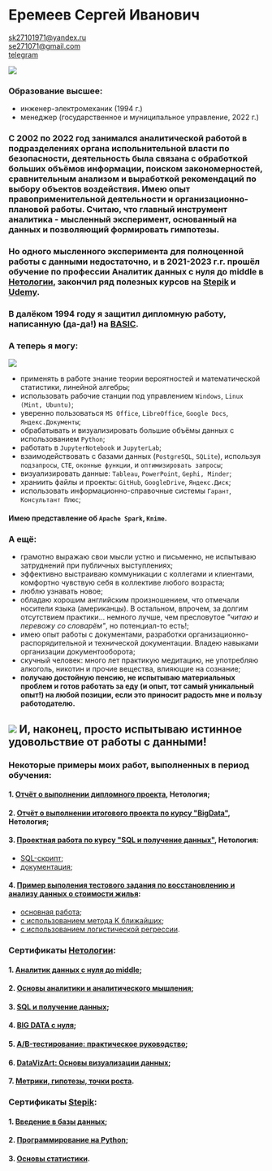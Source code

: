 # **Еремеев Сергей Иванович**

sk27101971@yandex.ru   
se271071@gmail.com   
[telegram](https://t.me/Kinick)   

![](https://drive.google.com/uc?export=view&id=1ofuZb5d5tpov_JrXR5CtBZqZERz4ksWj)

### Образование высшее:   
- инженер-электромеханик (1994 г.)   
- менеджер (государственное и муниципальное управление, 2022 г.)   


### С 2002 по 2022 год занимался аналитической работой в подразделениях органа испольнительной власти по безопасности, деятельность была связана с обработкой больших объёмов информации, поиском закономерностей, сравнительным анализом и выработкой рекомендаций по выбору объектов воздействия. Имею опыт правоприменительной деятельности и организационно-плановой работы. Считаю, что главный инструмент аналитика - мысленный эксперимент, основанный на данных и позволяющий формировать гимпотезы.
### Но одного мысленного эксперимента для полноценной работы с данными недостаточно, и в 2021-2023 г.г. прошёл обучение по профессии Аналитик данных с нуля до middle в [Нетологии](https://netology.ru/), закончил ряд полезных курсов на [Stepik](https://stepik.org/catalog) и [Udemy](https://www.udemy.com/).


### В далёком 1994 году я защитил дипломную работу, написанную (да-да!) на [BASIC](https://ru.wikipedia.org/wiki/Бейсик).  
### А теперь я могу:
![](https://cdn.browsercam.com/mindsharpener.ki.kartik-logo.png)
* применять в работе знание теории вероятностей и математической статистики, линейной алгебры;
* использовать рабочие станции под управлением `Windows`, `Linux (Mint, Ubuntu)`;
* уверенно пользоваться `MS Office`, `LibreOffice`, `Google Docs`, `Яндекс.Документы`;
* обрабатывать и визуализировать большие объёмы данных с использованием `Python`;
* работать в `JupyterNotebook` и `JupyterLab`;
* взаимодействовать с базами данных (`PostgreSQL`, `SQLite`), используя `подзапросы`, `CTE`, `оконные функции`, и `оптимизировать запросы`;
* визуализировать данные: `Tableau`, `PowerPoint`, `Gephi, Minder`;
* храниить файлы и проекты: `GitHub`, `GoogleDrive`, `Яндекс.Диск`;
* использовать информационно-справочные системы `Гарант`, `Консультант Плюс`;
#### Имею представление об `Apache Spark`, `Knime`.

### А ещё:
* грамотно выражаю свои мысли устно и письменно, не испытываю затруднений при публичных выступлениях;   
* эффективно выстраиваю коммуникации с коллегами и клиентами, комфортно чувствую себя в коллективе любого возраста;   
* люблю узнавать новое;    
* обладаю хорошим английским произношением, что отмечали носители языка (американцы). В остальном, впрочем, за долгим отсутствием практики... немного лучше, чем пресловутое *"читаю и перевожу со словарём"*, но потенциал-то есть!;
* имею опыт работы с документами, разработки организационно-распорядительной и технической документации. Владею навыками организации документооборота;   
* скучный человек: много лет практикую медитацию, не употребляю алкоголь, никотин и прочие вещества, влияющие на сознание;    
* **получаю достойную пенсию, не испытываю материальных проблем и готов работать за еду (и опыт, тот самый уникальный опыт!) на любой позиции, если это приносит радость мне и пользу работодателю.**   

## ![](https://glavsnab.net/media/wysiwyg/Inna/01-look3.jpg) И, наконец, просто испытываю истинное удовольствие от работы с данными!

### Некоторые примеры моих работ, выполненных в период обучения:
#### 1.   [Отчёт о выполнении дипломного проекта](https://github.com/s-eremeev/eremeev/blob/eremeev/project_final%20_2.0.ipynb), Нетология;
#### 2.   [Отчёт о выполнении итогового проекта по курсу "BigData"](https://github.com/s-eremeev/eremeev/blob/eremeev/bd_project_work.ipynb), Нетология;
#### 3.   [Проектная работа по курсу "SQL и получение данных"](https://github.com/s-eremeev/eremeev/tree/eremeev/sql_project), Нетология:
* [SQL-скрипт](https://github.com/s-eremeev/eremeev/blob/eremeev/sql_project/eremeev.sql);
* [документация](https://github.com/s-eremeev/eremeev/blob/eremeev/sql_project/eremeev.pdf);
#### 4.  [Пример выполения тестового задания по восстановлению и анализу данных о стоимости жилья](https://github.com/s-eremeev/eremeev/tree/eremeev/test_project_California):   
* [основная работа](https://github.com/s-eremeev/eremeev/blob/eremeev/test_project_California/test_project.ipynb);
* [с использованием метода K ближайших](https://github.com/s-eremeev/eremeev/blob/eremeev/test_project_California/test_project_KNN.ipynb);
* [с использованием логистической регрессии](https://github.com/s-eremeev/eremeev/blob/eremeev/test_project_California/test_project_lr.ipynb).
### Сертификаты [Нетологии](https://netology.ru/):
#### 1.   [Аналитик данных с нуля до middle](https://github.com/s-eremeev/eremeev/blob/eremeev/certificates/big_certificate.pdf);
#### 2.   [Основы аналитики и аналитического мышления](https://github.com/s-eremeev/eremeev/blob/eremeev/certificates/start.pdf);
#### 3.   [SQL и получение данных](https://github.com/s-eremeev/eremeev/blob/eremeev/certificates/sql.pdf);
#### 4.   [BIG DATA с нуля](https://github.com/s-eremeev/eremeev/blob/eremeev/certificates/big_data.pdf);
#### 5.   [A/B-тестирование: практическое руководство](https://github.com/s-eremeev/eremeev/blob/eremeev/certificates/abt.pdf);
#### 6.   [DataVizArt: Основы визуализации данных](https://github.com/s-eremeev/eremeev/blob/eremeev/certificates/data_viz_art.pdf);
#### 7.   [Метрики, гипотезы, точки роста](https://github.com/s-eremeev/eremeev/blob/eremeev/certificates/mgt.pdf).
### Сертификаты [Stepik](https://stepik.org/catalog):
#### 1.   [Введение в базы данных](https://github.com/s-eremeev/eremeev/blob/eremeev/certificates/stepik-certificate-551-0db3075.pdf);
#### 2.   [Программирование на Python](https://github.com/s-eremeev/eremeev/blob/eremeev/certificates/stepik-certificate-67-17b28de.pdf);
#### 3.   [Основы статистики](https://github.com/s-eremeev/eremeev/blob/eremeev/certificates/stepik-certificate-76-0303dca.pdf).
